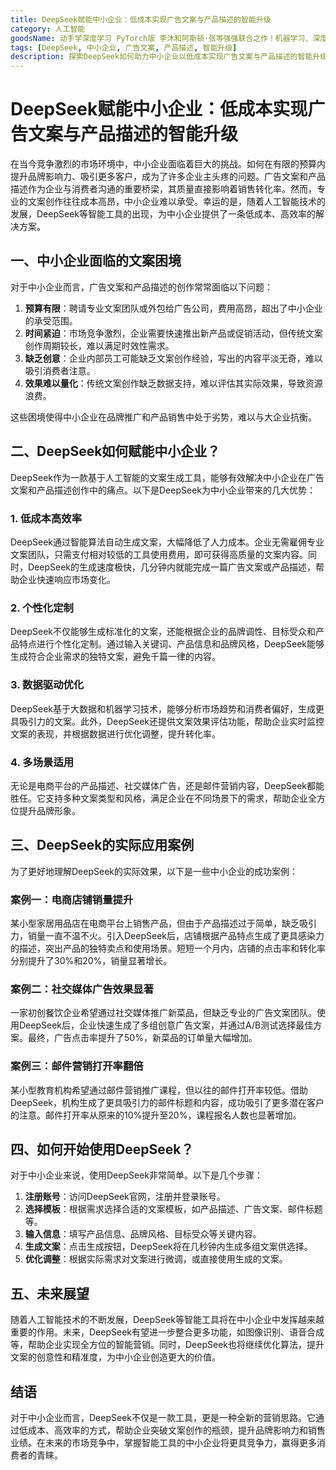 ```yaml
---
title: DeepSeek赋能中小企业：低成本实现广告文案与产品描述的智能升级
category: 人工智能
goodsName: 动手学深度学习 PyTorch版 李沐和阿斯顿·张等强强联合之作！机器学习、深度学习、AI领域重磅教程！ deepseek机器学习（异步图书出品）
tags: [DeepSeek, 中小企业, 广告文案, 产品描述, 智能升级]
description: 探索DeepSeek如何助力中小企业以低成本实现广告文案与产品描述的智能升级。通过个性化定制、数据驱动优化及多场景适用等优势，DeepSeek为中小企业提供高效解决方案，增强品牌影响力并提升销售业绩。了解DeepSeek的实际应用案例，并学习如何快速开始使用这一强大的AI工具来促进您的业务增长。适合中小企业主寻找提高营销效果和竞争力的方法。
---
```

# DeepSeek赋能中小企业：低成本实现广告文案与产品描述的智能升级

在当今竞争激烈的市场环境中，中小企业面临着巨大的挑战。如何在有限的预算内提升品牌影响力、吸引更多客户，成为了许多企业主头疼的问题。广告文案和产品描述作为企业与消费者沟通的重要桥梁，其质量直接影响着销售转化率。然而，专业的文案创作往往成本高昂，中小企业难以承受。幸运的是，随着人工智能技术的发展，DeepSeek等智能工具的出现，为中小企业提供了一条低成本、高效率的解决方案。

## 一、中小企业面临的文案困境

对于中小企业而言，广告文案和产品描述的创作常常面临以下问题：

1. **预算有限**：聘请专业文案团队或外包给广告公司，费用高昂，超出了中小企业的承受范围。
2. **时间紧迫**：市场竞争激烈，企业需要快速推出新产品或促销活动，但传统文案创作周期较长，难以满足时效性需求。
3. **缺乏创意**：企业内部员工可能缺乏文案创作经验，写出的内容平淡无奇，难以吸引消费者注意。
4. **效果难以量化**：传统文案创作缺乏数据支持，难以评估其实际效果，导致资源浪费。

这些困境使得中小企业在品牌推广和产品销售中处于劣势，难以与大企业抗衡。

## 二、DeepSeek如何赋能中小企业？

DeepSeek作为一款基于人工智能的文案生成工具，能够有效解决中小企业在广告文案和产品描述创作中的痛点。以下是DeepSeek为中小企业带来的几大优势：

### 1. **低成本高效率**

DeepSeek通过智能算法自动生成文案，大幅降低了人力成本。企业无需雇佣专业文案团队，只需支付相对较低的工具使用费用，即可获得高质量的文案内容。同时，DeepSeek的生成速度极快，几分钟内就能完成一篇广告文案或产品描述，帮助企业快速响应市场变化。

### 2. **个性化定制**

DeepSeek不仅能够生成标准化的文案，还能根据企业的品牌调性、目标受众和产品特点进行个性化定制。通过输入关键词、产品信息和品牌风格，DeepSeek能够生成符合企业需求的独特文案，避免千篇一律的内容。

### 3. **数据驱动优化**

DeepSeek基于大数据和机器学习技术，能够分析市场趋势和消费者偏好，生成更具吸引力的文案。此外，DeepSeek还提供文案效果评估功能，帮助企业实时监控文案的表现，并根据数据进行优化调整，提升转化率。

### 4. **多场景适用**

无论是电商平台的产品描述、社交媒体广告，还是邮件营销内容，DeepSeek都能胜任。它支持多种文案类型和风格，满足企业在不同场景下的需求，帮助企业全方位提升品牌形象。

## 三、DeepSeek的实际应用案例

为了更好地理解DeepSeek的实际效果，以下是一些中小企业的成功案例：

### 案例一：电商店铺销量提升

某小型家居用品店在电商平台上销售产品，但由于产品描述过于简单，缺乏吸引力，销量一直不温不火。引入DeepSeek后，店铺根据产品特点生成了更具感染力的描述，突出产品的独特卖点和使用场景。短短一个月内，店铺的点击率和转化率分别提升了30%和20%，销量显著增长。

### 案例二：社交媒体广告效果显著

一家初创餐饮企业希望通过社交媒体推广新菜品，但缺乏专业的广告文案团队。使用DeepSeek后，企业快速生成了多组创意广告文案，并通过A/B测试选择最佳方案。最终，广告点击率提升了50%，新菜品的订单量大幅增加。

### 案例三：邮件营销打开率翻倍

某小型教育机构希望通过邮件营销推广课程，但以往的邮件打开率较低。借助DeepSeek，机构生成了更具吸引力的邮件标题和内容，成功吸引了更多潜在客户的注意。邮件打开率从原来的10%提升至20%，课程报名人数也显著增加。

## 四、如何开始使用DeepSeek？

对于中小企业来说，使用DeepSeek非常简单。以下是几个步骤：

1. **注册账号**：访问DeepSeek官网，注册并登录账号。
2. **选择模板**：根据需求选择合适的文案模板，如产品描述、广告文案、邮件标题等。
3. **输入信息**：填写产品信息、品牌风格、目标受众等关键内容。
4. **生成文案**：点击生成按钮，DeepSeek将在几秒钟内生成多组文案供选择。
5. **优化调整**：根据实际需求对文案进行微调，或直接使用生成的文案。

## 五、未来展望

随着人工智能技术的不断发展，DeepSeek等智能工具将在中小企业中发挥越来越重要的作用。未来，DeepSeek有望进一步整合更多功能，如图像识别、语音合成等，帮助企业实现全方位的智能营销。同时，DeepSeek也将继续优化算法，提升文案的创意性和精准度，为中小企业创造更大的价值。

## 结语

对于中小企业而言，DeepSeek不仅是一款工具，更是一种全新的营销思路。它通过低成本、高效率的方式，帮助企业突破文案创作的瓶颈，提升品牌影响力和销售业绩。在未来的市场竞争中，掌握智能工具的中小企业将更具竞争力，赢得更多消费者的青睐。